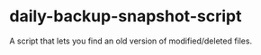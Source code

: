 daily-backup-snapshot-script
============================

A script that lets you find an old version of modified/deleted files.
